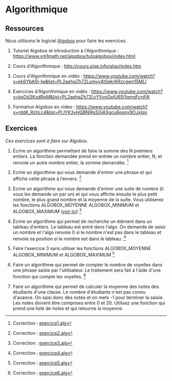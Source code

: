 # Algorithmique

## Ressources
Nous utilisons le logiciel [Algobox](https://www.xm1math.net/algobox/) pour faire les exercices.

1. Tutoriel Algobox et introduction à l'Algorithmique : https://www.xm1math.net/algobox/tutoalgobox/index.html

2. Cours d'Algorithmique : http://cours.pise.info/algo/index.htm

3. Cours d'Algorithmique en vidéo : https://www.youtube.com/watch?v=kk6YbA5I-Iw&list=PL2aehqZh72Lumvy4tSekr6Rzcgwn15MLI

4. Exercices d'Algorithmique en vidéo : https://www.youtube.com/watch?v=bsOd3KxdRpM&list=PL2aehqZh72LvYVvoGpIU65j1qmgFcnjFA

5. Formation Algobox en video : https://www.youtube.com/watch?v=rdd8_RzhLc4&list=PLlYK3yHQBNlRs5GjASgcu6pgsy9OJxlqn

## Exercices
_Ces exercices sont à faire sur Algobox._

1. Écrire un algorithme permettant de faire la somme des N premiers entiers. La fonction demandée prend en entrée un nombre entier, N, et renvoie un autre nombre entier, la somme demandée. [^1]

2. Ecrire un algorithme qui vous demande d'entrer une phrase et qui affiche cette phrase à l’envers. [^2]

3. Ecrire un algorithme qui vous demande d'entrer une suite de nombre (il vous les demande un par un) et qui vous affiche ensuite le plus petit nombre, le plus grand nombre et la moyenne de la suite. Vous utiliserez les fonctions ALGOBOX_MOYENNE ALGOBOX_MINIMUM et ALGOBOX_MAXIMUM ([voir ici](https://www.xm1math.net/algobox/doc.html#SECTION31)) [^3]

4. Écrire un algorithme qui permet de recherche un élément dans un tableau d'entiers. Le tableau est entré dans l'algo. On demande de saisir un nombre et l'algo renvoie 0 si le nombre n'est pas dans le tableau et renvoie sa position si le nombre est dans le tableau.  [^4]

5. Faire l'exercice 3 sans utiliser les fonctions ALGOBOX_MOYENNE ALGOBOX_MINIMUM et ALGOBOX_MAXIMUM [^5]

6. Faire un algorithme qui permet de compter le nombre de voyelles dans une phrase saisie par l'utilisateur. Le traitement sera fait à l'aide d'une fonction qui compte les voyelles. [^6]

7. Faire un algorithme qui permet de calculer la moyenne des notes des étudiants d'une classe. Le nombre d'étudiants n'est pas connu d'avance. On saisi donc des notes et on mets -1 pour terminer la saisie. Les notes doivent être comprises entre 0 et 20. Utilisez une fonction qui prend une liste de notes et qui retourne la moyenne.


[^1]: Correction : [exercice1.alg](./exercice1.alg)
[^2]: Correction : [exercice2.alg](./exercice2.alg)
[^3]: Correction : [exercice3.alg](./exercice3.alg)
[^4]: Correction : [exercice4.alg](./exercice4.alg)
[^5]: Correction : [exercice5.alg](./exercice5.alg)
[^6]: Correction : [exercice6.alg](./exercice6.alg)